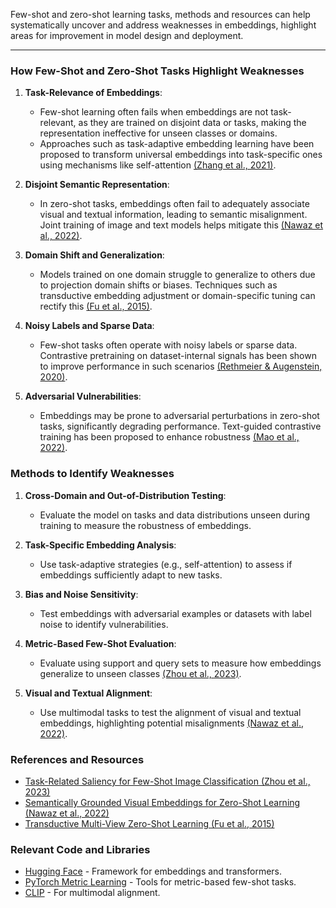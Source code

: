 Few-shot and zero-shot learning tasks, methods and resources can help systematically uncover and address weaknesses in embeddings, highlight areas for improvement in model design and deployment.

---



### How Few-Shot and Zero-Shot Tasks Highlight Weaknesses

1. **Task-Relevance of Embeddings**:
   
   - Few-shot learning often fails when embeddings are not task-relevant, as they are trained on disjoint data or tasks, making the representation ineffective for unseen classes or domains.
   - Approaches such as task-adaptive embedding learning have been proposed to transform universal embeddings into task-specific ones using mechanisms like self-attention [(Zhang et al., 2021)](https://consensus.app/papers/taskadaptive-embedding-learning-with-dynamic-kernel-zhang-fan/bc5e72891e4b5d3fafcc74d3bafb7d71/?utm_source=chatgpt).

2. **Disjoint Semantic Representation**:
   
   - In zero-shot tasks, embeddings often fail to adequately associate visual and textual information, leading to semantic misalignment. Joint training of image and text models helps mitigate this [(Nawaz et al., 2022)](https://consensus.app/papers/semantically-grounded-visual-embeddings-for-zeroshot-nawaz-cavazza/4c8dbfa38bd65005bd172fa074863592/?utm_source=chatgpt).

3. **Domain Shift and Generalization**:
   
   - Models trained on one domain struggle to generalize to others due to projection domain shifts or biases. Techniques such as transductive embedding adjustment or domain-specific tuning can rectify this [(Fu et al., 2015)](https://consensus.app/papers/transductive-multiview-zeroshot-learning-fu-hospedales/a17f528e817457a49041ffffc99be217/?utm_source=chatgpt).

4. **Noisy Labels and Sparse Data**:
   
   - Few-shot tasks often operate with noisy labels or sparse data. Contrastive pretraining on dataset-internal signals has been shown to improve performance in such scenarios [(Rethmeier & Augenstein, 2020)](https://consensus.app/papers/longtail-zero-and-fewshot-learning-via-contrastive-rethmeier-augenstein/f3b3ff9171ce5b0aa53c5de9b785ae90/?utm_source=chatgpt).

5. **Adversarial Vulnerabilities**:
   
   - Embeddings may be prone to adversarial perturbations in zero-shot tasks, significantly degrading performance. Text-guided contrastive training has been proposed to enhance robustness [(Mao et al., 2022)](https://consensus.app/papers/understanding-zeroshot-adversarial-robustness-for-mao-geng/cde5e95945e558f39c281a0bcac46e6f/?utm_source=chatgpt).

### Methods to Identify Weaknesses

1. **Cross-Domain and Out-of-Distribution Testing**:
   
   - Evaluate the model on tasks and data distributions unseen during training to measure the robustness of embeddings.

2. **Task-Specific Embedding Analysis**:
   
   - Use task-adaptive strategies (e.g., self-attention) to assess if embeddings sufficiently adapt to new tasks.

3. **Bias and Noise Sensitivity**:
   
   - Test embeddings with adversarial examples or datasets with label noise to identify vulnerabilities.

4. **Metric-Based Few-Shot Evaluation**:
   
   - Evaluate using support and query sets to measure how embeddings generalize to unseen classes [(Zhou et al., 2023)](https://consensus.app/papers/taskrelated-saliency-for-fewshot-image-classification-zhou-luo/3fbf3bffe557559c8c2f444c6e4d262d/?utm_source=chatgpt).

5. **Visual and Textual Alignment**:
   
   - Use multimodal tasks to test the alignment of visual and textual embeddings, highlighting potential misalignments [(Nawaz et al., 2022)](https://consensus.app/papers/semantically-grounded-visual-embeddings-for-zeroshot-nawaz-cavazza/4c8dbfa38bd65005bd172fa074863592/?utm_source=chatgpt).

### References and Resources

- [Task-Related Saliency for Few-Shot Image Classification (Zhou et al., 2023)](https://consensus.app/papers/taskrelated-saliency-for-fewshot-image-classification-zhou-luo/3fbf3bffe557559c8c2f444c6e4d262d/?utm_source=chatgpt)
- [Semantically Grounded Visual Embeddings for Zero-Shot Learning (Nawaz et al., 2022)](https://consensus.app/papers/semantically-grounded-visual-embeddings-for-zeroshot-nawaz-cavazza/4c8dbfa38bd65005bd172fa074863592/?utm_source=chatgpt)
- [Transductive Multi-View Zero-Shot Learning (Fu et al., 2015)](https://consensus.app/papers/transductive-multiview-zeroshot-learning-fu-hospedales/a17f528e817457a49041ffffc99be217/?utm_source=chatgpt)

### Relevant Code and Libraries

- [Hugging Face](https://huggingface.co/) - Framework for embeddings and transformers.
- [PyTorch Metric Learning](https://github.com/KevinMusgrave/pytorch-metric-learning) - Tools for metric-based few-shot tasks.
- [CLIP](https://github.com/openai/CLIP) - For multimodal alignment.


